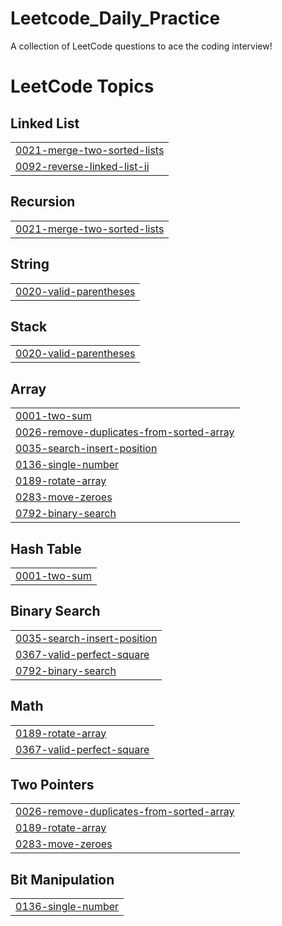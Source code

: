 # Leetcode_Daily_Practice
A collection of LeetCode questions to ace the coding interview! 

<!---LeetCode Topics Start-->
# LeetCode Topics
## Linked List
|  |
| ------- |
| [0021-merge-two-sorted-lists](https://github.com/Naman-Bansal-01/Leetcode_Daily_Practice/tree/master/0021-merge-two-sorted-lists) |
| [0092-reverse-linked-list-ii](https://github.com/Naman-Bansal-01/Leetcode_Daily_Practice/tree/master/0092-reverse-linked-list-ii) |
## Recursion
|  |
| ------- |
| [0021-merge-two-sorted-lists](https://github.com/Naman-Bansal-01/Leetcode_Daily_Practice/tree/master/0021-merge-two-sorted-lists) |
## String
|  |
| ------- |
| [0020-valid-parentheses](https://github.com/Naman-Bansal-01/Leetcode_Daily_Practice/tree/master/0020-valid-parentheses) |
## Stack
|  |
| ------- |
| [0020-valid-parentheses](https://github.com/Naman-Bansal-01/Leetcode_Daily_Practice/tree/master/0020-valid-parentheses) |
## Array
|  |
| ------- |
| [0001-two-sum](https://github.com/Naman-Bansal-01/Leetcode_Daily_Practice/tree/master/0001-two-sum) |
| [0026-remove-duplicates-from-sorted-array](https://github.com/Naman-Bansal-01/Leetcode_Daily_Practice/tree/master/0026-remove-duplicates-from-sorted-array) |
| [0035-search-insert-position](https://github.com/Naman-Bansal-01/Leetcode_Daily_Practice/tree/master/0035-search-insert-position) |
| [0136-single-number](https://github.com/Naman-Bansal-01/Leetcode_Daily_Practice/tree/master/0136-single-number) |
| [0189-rotate-array](https://github.com/Naman-Bansal-01/Leetcode_Daily_Practice/tree/master/0189-rotate-array) |
| [0283-move-zeroes](https://github.com/Naman-Bansal-01/Leetcode_Daily_Practice/tree/master/0283-move-zeroes) |
| [0792-binary-search](https://github.com/Naman-Bansal-01/Leetcode_Daily_Practice/tree/master/0792-binary-search) |
## Hash Table
|  |
| ------- |
| [0001-two-sum](https://github.com/Naman-Bansal-01/Leetcode_Daily_Practice/tree/master/0001-two-sum) |
## Binary Search
|  |
| ------- |
| [0035-search-insert-position](https://github.com/Naman-Bansal-01/Leetcode_Daily_Practice/tree/master/0035-search-insert-position) |
| [0367-valid-perfect-square](https://github.com/Naman-Bansal-01/Leetcode_Daily_Practice/tree/master/0367-valid-perfect-square) |
| [0792-binary-search](https://github.com/Naman-Bansal-01/Leetcode_Daily_Practice/tree/master/0792-binary-search) |
## Math
|  |
| ------- |
| [0189-rotate-array](https://github.com/Naman-Bansal-01/Leetcode_Daily_Practice/tree/master/0189-rotate-array) |
| [0367-valid-perfect-square](https://github.com/Naman-Bansal-01/Leetcode_Daily_Practice/tree/master/0367-valid-perfect-square) |
## Two Pointers
|  |
| ------- |
| [0026-remove-duplicates-from-sorted-array](https://github.com/Naman-Bansal-01/Leetcode_Daily_Practice/tree/master/0026-remove-duplicates-from-sorted-array) |
| [0189-rotate-array](https://github.com/Naman-Bansal-01/Leetcode_Daily_Practice/tree/master/0189-rotate-array) |
| [0283-move-zeroes](https://github.com/Naman-Bansal-01/Leetcode_Daily_Practice/tree/master/0283-move-zeroes) |
## Bit Manipulation
|  |
| ------- |
| [0136-single-number](https://github.com/Naman-Bansal-01/Leetcode_Daily_Practice/tree/master/0136-single-number) |
<!---LeetCode Topics End-->